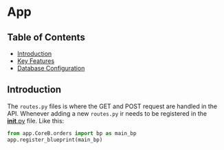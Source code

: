 # App

## Table of Contents 
- [Introduction](#Introduction)
- [Key Features](#Key-Features)
- [Database Configuration](#database-configuration)

## Introduction
The ```routes.py``` files is where the GET and POST request are handled in the API. Whenever adding a new ```routes.py``` ir needs to be registered in the [__init__.py](app/__init__.py) file. Like this:

```py
from app.CoreB.orders import bp as main_bp
app.register_blueprint(main_bp)
```